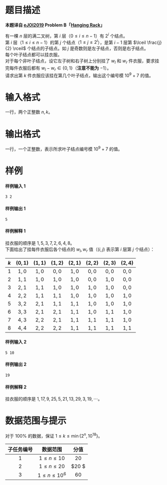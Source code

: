 
# 题目描述

**本题译自 [eJOI2019](http://ejoi2019.si/) Problem B「[Hanging Rack](https://www.ejoi2019.si/static/media/uploads/tasks/rack-isc(1).pdf)」**

有一棵 $n$ 层的满二叉树，第 $i$ 层（$0 \le i \le n-1$）有 $2^i$ 个结点。  
第 $i$ 层（$1 \le i \le n-1$）的第 $j$ 个结点（$1 \le j \le 2^i$），是第 $i-1$ 层第 $\lceil \frac{j}{2} \rceil$ 个结点的子结点。如 $j$ 是奇数则是左子结点，否则是右子结点。  
每个叶子结点都可以挂衣服。  
对于每个非叶子结点，设它左子树和右子树上分别挂了 $w_l$ 和 $w_r$ 件衣服，要求挂完每件衣服后都有 $w_l-w_r \in \{0, 1\}$（**注意不能为** $-1$）。  
请求出第 $k$ 件衣服应该挂在第几个叶子结点，输出这个编号模 $10^9+7$ 的值。

# 输入格式

一行，两个正整数 $n, k$。

# 输出格式

一行，一个正整数，表示所求叶子结点编号模 $10^9+7$ 的值。

# 样例

#### 样例输入 1
```plain
3 2
```

#### 样例输出 1
```plain
5
```

#### 样例解释 1
挂衣服的顺序是 $1, 5, 3, 7, 2, 6, 4, 8$。  
下面给出了挂每件衣服后各个结点的 $w_l, w_r$ 值（$(i, j)$ 表示第 $i$ 层第 $j$ 个结点）：

|$k$|$(0,1)$|$(1,1)$|$(1,2)$|$(2,1)$|$(2,2)$|$(2,3)$|$(2,4)$|
|:-:|:-:|:-:|:-:|:-:|:-:|:-:|:-:|
|$1$|$1,0$|$1,0$|$0,0$|$1,0$|$0,0$|$0,0$|$0,0$|
|$2$|$1,1$|$1,0$|$1,0$|$1,0$|$0,0$|$1,0$|$0,0$|
|$3$|$2,1$|$1,1$|$1,0$|$1,0$|$1,0$|$1,0$|$0,0$|
|$4$|$2,2$|$1,1$|$1,1$|$1,0$|$1,0$|$1,0$|$1,0$|
|$5$|$3,2$|$2,1$|$1,1$|$1,1$|$1,0$|$1,0$|$1,0$|
|$6$|$3,3$|$2,1$|$2,1$|$1,1$|$1,0$|$1,1$|$1,0$|
|$7$|$4,3$|$2,2$|$2,1$|$1,1$|$1,1$|$1,1$|$1,0$|
|$8$|$4,4$|$2,2$|$2,2$|$1,1$|$1,1$|$1,1$|$1,1$|

#### 样例输入 2
```plain
5 10
```

#### 样例输出 2
```plain
19
```

#### 样例解释 2
挂衣服的顺序是 $1, 17, 9, 25, 5, 21, 13, 29, 3, 19, \cdots$。


# 数据范围与提示

对于 $100\%$ 的数据，保证 $1 \le k \le \min\{2^n, 10^{18}\}$。

|子任务编号|数据范围|分值|
|:-:|:-:|:-:|
|$1$|$1 \le n \le 10$|$20$|
|$2$|$1 \le n \le 20$|$20 $|
|$3$|$1 \le n \le 10^6$|$60$|

